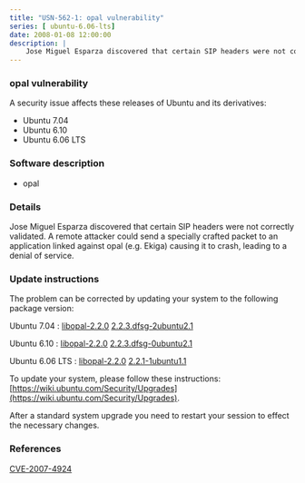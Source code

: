 ```yaml
---
title: "USN-562-1: opal vulnerability"
series: [ ubuntu-6.06-lts]
date: 2008-01-08 12:00:00
description: |
    Jose Miguel Esparza discovered that certain SIP headers were not correctly validated.  A remote attacker could send a specially crafted packet to an application linked against opal (e.g. Ekiga) causing it to crash, leading to a denial of service. 
--- 
```

 
### opal vulnerability

A security issue affects these releases of Ubuntu and its derivatives:

* Ubuntu 7.04
* Ubuntu 6.10
* Ubuntu 6.06 LTS

### Software description

* opal 

### Details

Jose Miguel Esparza discovered that certain SIP headers were not correctly validated. A remote attacker could send a specially crafted packet to an application linked against opal (e.g. Ekiga) causing it to crash, leading to a denial of service. 

### Update instructions

The problem can be corrected by updating your system to the following package version:

Ubuntu 7.04
 : [libopal-2.2.0](https://launchpad.net/ubuntu/+source/opal) <span> [2.2.3.dfsg-2ubuntu2.1](https://launchpad.net/ubuntu/+source/opal/2.2.3.dfsg-2ubuntu2.1) </span> 

Ubuntu 6.10
 : [libopal-2.2.0](https://launchpad.net/ubuntu/+source/opal) <span> [2.2.3.dfsg-0ubuntu2.1](https://launchpad.net/ubuntu/+source/opal/2.2.3.dfsg-0ubuntu2.1) </span> 

Ubuntu 6.06 LTS
 : [libopal-2.2.0](https://launchpad.net/ubuntu/+source/opal) <span> [2.2.1-1ubuntu1.1](https://launchpad.net/ubuntu/+source/opal/2.2.1-1ubuntu1.1) </span> 

To update your system, please follow these instructions: [https://wiki.ubuntu.com/Security/Upgrades](https://wiki.ubuntu.com/Security/Upgrades).

After a standard system upgrade you need to restart your session to effect the necessary changes. 

### References

 [CVE-2007-4924](http://people.ubuntu.com/~ubuntu-security/cve/CVE-2007-4924)
 
